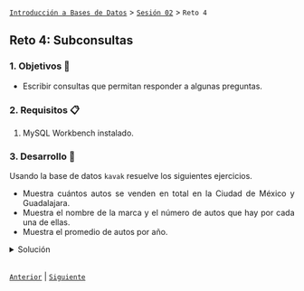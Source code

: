 [`Introducción a Bases de Datos`](../../Readme.md) > [`Sesión 02`](../Readme.md) > `Reto 4`
	
## Reto 4: Subconsultas

<div style="text-align: justify;">

### 1. Objetivos :dart:

- Escribir consultas que permitan responder a algunas preguntas.

### 2. Requisitos :clipboard:

1. MySQL Workbench instalado.

### 3. Desarrollo :rocket:

Usando la base de datos `kavak` resuelve los siguientes ejercicios.

- Muestra cuántos autos se venden en total en la Ciudad de México y Guadalajara.
- Muestra el nombre de la marca y el número de autos que hay por cada una de ellas.
- Muestra el promedio de autos por año.

<details><summary>Solución</summary>
<p>

- Muestra cuántos autos se venden en total en la Ciudad de México y Guadalajara.

   ```sql
   SELECT
   COUNT(*)
   FROM kavak.car
   WHERE region_id IN (
   SELECT id FROM kavak.region 
   WHERE name IN ("Ciudad de México", "Puebla")
   );
   ```


- Muestra el nombre de la marca y el número de autos que hay por cada una de ellas.

   ```sql
   SELECT 
   (SELECT name FROM kavak.make WHERE id = make_id) AS make,
   COUNT(*) AS count
   FROM kavak.car
   GROUP BY make_id;
   ```

   
- Muestra el promedio de autos por año

   ```sql
   SELECT AVG(count) FROM (
	SELECT year, COUNT(*) AS count
    FROM kavak.car GROUP BY year
   ) AS cars_per_year;
   ```

</p>
</details> 

<br/>

[`Anterior`](../Ejemplo-04/Readme.md) | [`Siguiente`](../Readme.md#3-proyecto-hammer)            

</div>
